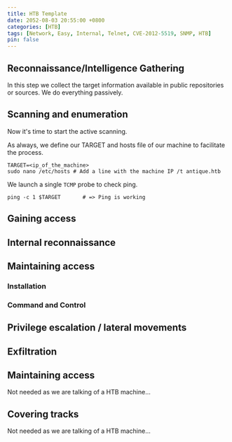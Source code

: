 ```yaml
---
title: HTB Template
date: 2052-08-03 20:55:00 +0800
categories: [HTB]
tags: [Network, Easy, Internal, Telnet, CVE-2012-5519, SNMP, HTB]
pin: false
---
```


## Reconnaissance/Intelligence Gathering

In this step we collect the target information available in public repositories or sources. We do everything passively.

## Scanning and enumeration

Now it's time to start the active scanning.

As always, we define our TARGET and hosts file of our machine to facilitate the process.

```console
TARGET=<ip_of_the_machine>
sudo nano /etc/hosts # Add a line with the machine IP /t antique.htb
```

We launch a single `TCMP` probe to check ping.

```console
ping -c 1 $TARGET		# => Ping is working
```

## Gaining access

## Internal reconnaissance

## Maintaining access

### Installation

### Command and Control

## Privilege escalation / lateral movements

## Exfiltration

## Maintaining access

Not needed as we are talking of a HTB machine...

## Covering tracks

Not needed as we are talking of a HTB machine...